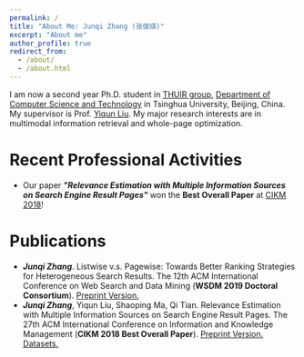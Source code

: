 ```yaml
---
permalink: /
title: "About Me: Junqi Zhang (张俊祺)"
excerpt: "About me"
author_profile: true
redirect_from: 
  - /about/
  - /about.html
---
```


I am now a second year Ph.D. student in [THUIR group](http://www.thuir.cn/), [Department of Computer Science and Technology](http://www.cs.tsinghua.edu.cn) in Tsinghua University, Beijing, China. My supervisor is Prof. [Yiqun Liu](http://www.thuir.cn/group/~YQLiu/). My major research interests are in multimodal information retrieval and whole-page optimization.

Recent Professional Activities
======
* Our paper ***"Relevance Estimation with Multiple Information Sources on Search Engine Result Pages"*** won the **Best Overall Paper** at [CIKM 2018](http://www.cikm2018.units.it)!

Publications
======
* ***Junqi Zhang***. Listwise v.s. Pagewise: Towards Better Ranking Strategies for Heterogeneous Search Results. The 12th ACM International Conference on Web Search and Data Mining (**WSDM 2019 Doctoral Consortium**). [Preprint Version.](https://zhangjunqi13.github.io/files/WSDMDC2019-zhangjunqi.pdf)
* ***Junqi Zhang***, Yiqun Liu, Shaoping Ma, Qi Tian. Relevance Estimation with Multiple Information Sources on Search Engine Result Pages. The 27th ACM International Conference on Information and Knowledge Management (**CIKM 2018 Best Overall Paper**). [Preprint Version.](http://www.thuir.cn/group/~YQLiu/publications/CIKM18Zhang.pdf) [Datasets.](http://www.thuir.cn/data-srr/)
